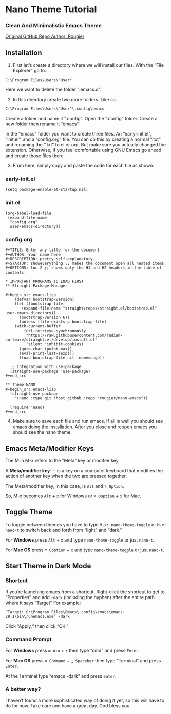 # Nano Theme Tutorial
### Clean And Minimalistic Emacs Theme
[Original GitHub Repo Author: Rougier](https://github.com/rougier/nano-emacs)

## Installation

1. First let’s create a directory where we will install our files. With the “File Explorer” go to…

```
C:\Program Files\Users\"User"
```
Here we want to delete the folder ".emacs.d".

2. In this directory create two more folders. Like so. 

```
C:\Program Files\Users\"User"\.config\emacs
```

Create a folder and name it ”.config”.  Open the ”.config” folder. Create a new folder then rename it “emacs“.

In the "emacs" folder you want to create three files. An “early-init.el”, “init.el”, and a “config.org” file. You can do this by creating a normal “.txt” and renaming the “.txt” to el or org. But make sure you actually changed the extension. Otherwise, If you feel comfortable using GNU Emacs go ahead and create those files there. 

3. From here, simply copy and paste the code for each file as shown.


### early-init.el

```emacs-lisp
(setq package-enable-at-startup nil)
```





### init.el

```emacs-lisp
(org-babel-load-file
 (expand-file-name
  "config.org"
  user-emacs-directory))
```




### config.org

```emacs-lisp
#+TITLE: Enter any title for the document
#+AUTHOR: Your name here
#+DESCRIPTION: pretty self-explanatory.
#+STARTUP: showeverything ;; makes the document open all nested items.
#+OPTIONS: toc:2 ;; shows only the H1 and H2 headers in the table of contents.

* IMPORTANT PROGRAMS TO LOAD FIRST
** Straight Package Manager

#+begin_src emacs-lisp
    (defvar bootstrap-version)
    (let ((bootstrap-file
	   (expand-file-name "straight/repos/straight.el/bootstrap.el" user-emacs-directory))
	  (bootstrap-version 6))
      (unless (file-exists-p bootstrap-file)
	(with-current-buffer
	    (url-retrieve-synchronously
	     "https://raw.githubusercontent.com/radian-software/straight.el/develop/install.el"
	     'silent 'inhibit-cookies)
	  (goto-char (point-max))
	  (eval-print-last-sexp)))
      (load bootstrap-file nil 'nomessage))

  ;; Integration with use-package
  (straight-use-package 'use-package)
#+end_src

** Theme NANO
#+begin_src emacs-lisp
  (straight-use-package
    '(nano :type git :host github :repo "rougier/nano-emacs"))

  (require 'nano)
#+end_src

```

4. Make sure to save each file and run emacs. If all is well you should see emacs doing the installation. After you close and reopen emacs you should see the nano theme.






## Emacs Meta/Modifier Keys

The M in M-x refers to the “Meta” key or modifier key. 

A **Meta/modifier key** — is a key on a computer keyboard that modifies the action of another key when the two are pressed together.

The Meta/modifier key, in this case, is `Alt` and `⌥ Option`.

So, M-x becomes `Alt` + `x` for Windows or `⌥ Ooption` + `x` for Mac.






## Toggle Theme

To toggle between themes you have to type `M-x: nano-theme-toggle` or `M-x: nano-t` to switch back and forth from “light” and “dark.”


For **Windows** press `Alt` + `x` and type `nano-theme-toggle` or just `nano-t`.

For **Mac OS** press `⌥ Ooption` + `x` and type `nano-theme-toggle` or just `nano-t`.






## Start Theme in Dark Mode


### Shortcut

If you’re launching emacs from a shortcut, Right-click the shortcut to get to “Properties” and add `-dark` (including the hyphen) after the entire path where it says “Target” For example:

```
“Target: C:\Program Files\Emacs\.config\emacs\emacs-29.1\bin\runemacs.exe” -dark
```

Click “Apply,“ then click “OK.”






### Command Prompt

For **Windows** press `⊞ Win` + `r` then type “cmd” and press `Enter`.

For **Mac OS** press `⌘ Command` + `␣ Spacebar` then type “Terminal” and press `Enter`.

At the Terminal type “emacs -dark” and press `enter`.






### A better way?

I haven’t found a more sophisticated way of doing it yet, so this will have to do for now. Take care and have a great day. God bless you.

